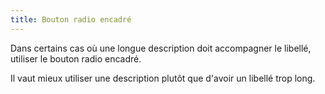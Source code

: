 ```yaml
---
title: Bouton radio encadré
---
```


Dans certains cas où une longue description doit accompagner le libellé, utiliser le bouton radio encadré.

Il vaut mieux utiliser une description plutôt que d'avoir un libellé trop long.

